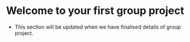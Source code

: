 # Welcome to your first group project #

- This section will be updated when we have finalised details of group project.